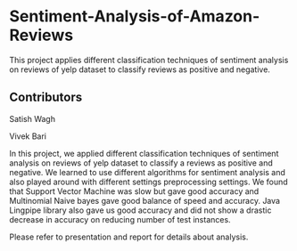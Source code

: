 # Sentiment-Analysis-of-Amazon-Reviews
 This project applies different classification techniques of sentiment analysis on reviews of yelp dataset to classify reviews as positive and negative.

## Contributors
Satish Wagh


Vivek Bari

In this project, we applied different classification techniques of sentiment analysis on reviews of yelp dataset to classify a reviews as positive and negative. We learned to use different algorithms for sentiment analysis and also played around with different settings preprocessing settings. We found that Support Vector Machine was slow but gave good accuracy and Multinomial Naive bayes gave good balance of speed and accuracy. Java Lingpipe library also gave us good accuracy and did not show a drastic decrease in accuracy on reducing number of test instances.

Please refer to presentation and report for details about analysis.
